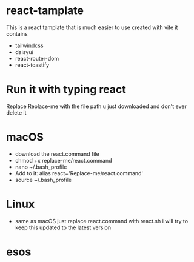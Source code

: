 # react-tamplate
This is a react tamplate that is much easier to use created with vite
it contains
- tailwindcss
- daisyui
- react-router-dom
- react-toastify
# Run it with typing react
Replace Replace-me with the file path u just downloaded and don't ever delete it
# macOS
- download the react.command file
- chmod +x replace-me/react.command
- nano ~/.bash_profile
- Add to it: alias react='Replace-me/react.command'
- source ~/.bash_profile
# Linux 
- same as macOS just replace react.command with react.sh
i will try to keep this updated to the latest version
# esos
